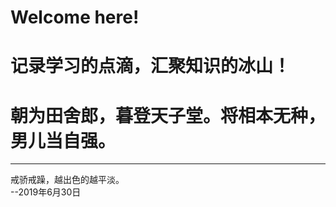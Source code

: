 # Welcome here!
     
# 记录学习的点滴，汇聚知识的冰山！  
# 朝为田舍郎，暮登天子堂。将相本无种，男儿当自强。
----
戒骄戒躁，越出色的越平淡。  
                                        --2019年6月30日





